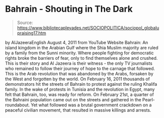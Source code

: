 # Bahrain - Shouting in The Dark

> Source: https://www.bibliotecapleyades.net/SOCIOPOLITICA/sociopol_globalupraising17.htm

by
AlJazeeraEnglish
August 4, 2011
from
YouTube Website
Bahrain: An island kingdom in the Arabian
Gulf where the Shia Muslim majority are ruled by a family from the Sunni
minority.
Where people fighting for democratic rights broke the barriers of fear, only
to find themselves alone and crushed.
This is their story and Al Jazeera is their witness - the only TV
journalists who remained to follow their journey of hope to the carnage that
followed. This is the Arab revolution that was abandoned by the Arabs,
forsaken by the West and forgotten by the world.
On February 16, 2011 thousands of demonstrators hit the streets of Bahrain
to protest against
the ruling Khalifa family.
In the wake of protests in Tunisia and the revolution in Egypt, many felt
that Bahrain, too, was ready for reform. On February 21st, a
quarter of the Bahraini population came out on the streets and gathered in
the Pearl-roundabout.
Yet what followed was a brutal government crackdown on a peaceful civilian
movement, that resulted in massive killings and arrests.
